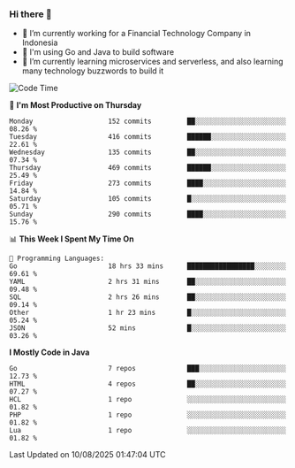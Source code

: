 ### Hi there 👋

<!--
**mazzama/mazzama** is a ✨ _special_ ✨ repository because its `README.md` (this file) appears on your GitHub profile.

Here are some ideas to get you started:

- 🔭 I’m currently working on ...
- 🌱 I’m currently learning ...
- 👯 I’m looking to collaborate on ...
- 🤔 I’m looking for help with ...
- 💬 Ask me about ...
- 📫 How to reach me: ...
- 😄 Pronouns: ...
- ⚡ Fun fact: ...
-->

- 🔭 I’m currently working for a Financial Technology Company in Indonesia
- :gun: I'm using Go and Java to build software
- 🌱 I’m currently learning microservices and serverless, and also learning many technology buzzwords to build it

<!--START_SECTION:waka-->
![Code Time](http://img.shields.io/badge/Code%20Time-4%2C180%20hrs%2024%20mins-blue)

📅 **I'm Most Productive on Thursday** 

```text
Monday                   152 commits         ██░░░░░░░░░░░░░░░░░░░░░░░   08.26 % 
Tuesday                  416 commits         ██████░░░░░░░░░░░░░░░░░░░   22.61 % 
Wednesday                135 commits         ██░░░░░░░░░░░░░░░░░░░░░░░   07.34 % 
Thursday                 469 commits         ██████░░░░░░░░░░░░░░░░░░░   25.49 % 
Friday                   273 commits         ████░░░░░░░░░░░░░░░░░░░░░   14.84 % 
Saturday                 105 commits         █░░░░░░░░░░░░░░░░░░░░░░░░   05.71 % 
Sunday                   290 commits         ████░░░░░░░░░░░░░░░░░░░░░   15.76 % 
```


📊 **This Week I Spent My Time On** 

```text
💬 Programming Languages: 
Go                       18 hrs 33 mins      █████████████████░░░░░░░░   69.61 % 
YAML                     2 hrs 31 mins       ██░░░░░░░░░░░░░░░░░░░░░░░   09.48 % 
SQL                      2 hrs 26 mins       ██░░░░░░░░░░░░░░░░░░░░░░░   09.14 % 
Other                    1 hr 23 mins        █░░░░░░░░░░░░░░░░░░░░░░░░   05.24 % 
JSON                     52 mins             █░░░░░░░░░░░░░░░░░░░░░░░░   03.26 % 
```

**I Mostly Code in Java** 

```text
Go                       7 repos             ███░░░░░░░░░░░░░░░░░░░░░░   12.73 % 
HTML                     4 repos             ██░░░░░░░░░░░░░░░░░░░░░░░   07.27 % 
HCL                      1 repo              ░░░░░░░░░░░░░░░░░░░░░░░░░   01.82 % 
PHP                      1 repo              ░░░░░░░░░░░░░░░░░░░░░░░░░   01.82 % 
Lua                      1 repo              ░░░░░░░░░░░░░░░░░░░░░░░░░   01.82 % 
```




 Last Updated on 10/08/2025 01:47:04 UTC
<!--END_SECTION:waka-->
